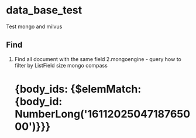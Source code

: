 # data_base_test
Test mongo and milvus

## Find
1. Find all document with the same field
2.mongoengine - query how to filter by ListField size mongo compass
   # {body_ids: {$elemMatch: {body_id: NumberLong('1611202504718765000')}}}